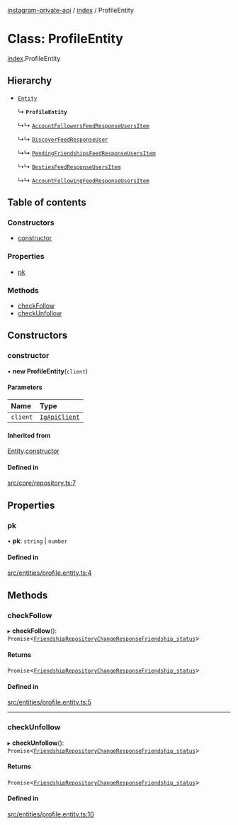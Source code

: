 [instagram-private-api](../../README.md) / [index](../../modules/index.md) / ProfileEntity

# Class: ProfileEntity

[index](../../modules/index.md).ProfileEntity

## Hierarchy

- [`Entity`](Entity.md)

  ↳ **`ProfileEntity`**

  ↳↳ [`AccountFollowersFeedResponseUsersItem`](AccountFollowersFeedResponseUsersItem.md)

  ↳↳ [`DiscoverFeedResponseUser`](DiscoverFeedResponseUser.md)

  ↳↳ [`PendingFriendshipsFeedResponseUsersItem`](PendingFriendshipsFeedResponseUsersItem.md)

  ↳↳ [`BestiesFeedResponseUsersItem`](BestiesFeedResponseUsersItem.md)

  ↳↳ [`AccountFollowingFeedResponseUsersItem`](AccountFollowingFeedResponseUsersItem.md)

## Table of contents

### Constructors

- [constructor](ProfileEntity.md#constructor)

### Properties

- [pk](ProfileEntity.md#pk)

### Methods

- [checkFollow](ProfileEntity.md#checkfollow)
- [checkUnfollow](ProfileEntity.md#checkunfollow)

## Constructors

### constructor

• **new ProfileEntity**(`client`)

#### Parameters

| Name | Type |
| :------ | :------ |
| `client` | [`IgApiClient`](IgApiClient.md) |

#### Inherited from

[Entity](Entity.md).[constructor](Entity.md#constructor)

#### Defined in

[src/core/repository.ts:7](https://github.com/Nerixyz/instagram-private-api/blob/0e0721c/src/core/repository.ts#L7)

## Properties

### pk

• **pk**: `string` \| `number`

#### Defined in

[src/entities/profile.entity.ts:4](https://github.com/Nerixyz/instagram-private-api/blob/0e0721c/src/entities/profile.entity.ts#L4)

## Methods

### checkFollow

▸ **checkFollow**(): `Promise`<[`FriendshipRepositoryChangeResponseFriendship_status`](../../interfaces/index/FriendshipRepositoryChangeResponseFriendship_status.md)\>

#### Returns

`Promise`<[`FriendshipRepositoryChangeResponseFriendship_status`](../../interfaces/index/FriendshipRepositoryChangeResponseFriendship_status.md)\>

#### Defined in

[src/entities/profile.entity.ts:5](https://github.com/Nerixyz/instagram-private-api/blob/0e0721c/src/entities/profile.entity.ts#L5)

___

### checkUnfollow

▸ **checkUnfollow**(): `Promise`<[`FriendshipRepositoryChangeResponseFriendship_status`](../../interfaces/index/FriendshipRepositoryChangeResponseFriendship_status.md)\>

#### Returns

`Promise`<[`FriendshipRepositoryChangeResponseFriendship_status`](../../interfaces/index/FriendshipRepositoryChangeResponseFriendship_status.md)\>

#### Defined in

[src/entities/profile.entity.ts:10](https://github.com/Nerixyz/instagram-private-api/blob/0e0721c/src/entities/profile.entity.ts#L10)
